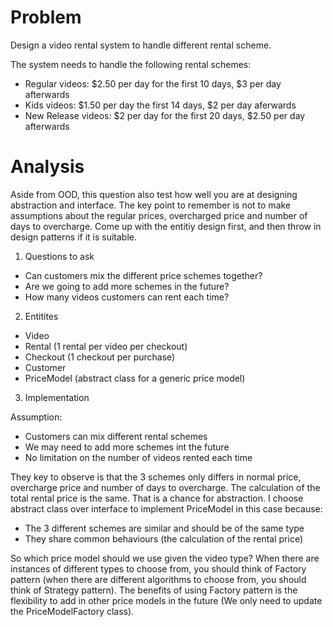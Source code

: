 # Problem

Design a video rental system to handle different rental scheme.

The system needs to handle the following rental schemes:

- Regular videos: $2.50 per day for the first 10 days, $3 per day afterwards
- Kids videos: $1.50 per day the first 14 days, $2 per day aferwards
- New Release videos: $2 per day for the first 20 days, $2.50 per day afterwards

# Analysis  

Aside from OOD, this question also test how well you are at designing abstraction and interface. The key point to remember is not to make assumptions about the regular prices, overcharged price and number of days to overcharge. Come up with the entitiy design first, and then throw in design patterns if it is suitable.

1. Questions to ask

- Can customers mix the different price schemes together?
- Are we going to add more schemes in the future?
- How many videos customers can rent each time?


2. Entitites

- Video 
- Rental (1 rental per video per checkout)
- Checkout (1 checkout per purchase)
- Customer 
- PriceModel (abstract class for a generic price model)

3. Implementation

Assumption:
- Customers can mix different rental schemes
- We may need to add more schemes int the future
- No limitation on the number of videos rented each time

They key to observe is that the 3 schemes only differs in normal price, overcharge price and number of days to overcharge. The calculation of the total rental price is the same. That is a chance for abstraction. I choose abstract class over interface to implement PriceModel in this case because:
- The 3 different schemes are similar and should be of the same type
- They share common behaviours (the calculation of the rental price)

So which price model should we use given the video type? When there are instances of different types to choose from, you should think of Factory pattern (when there are different algorithms to choose from, you should think of Strategy pattern). The benefits of using Factory pattern is the flexibility to add in other price models in the future (We only need to update the PriceModelFactory class).